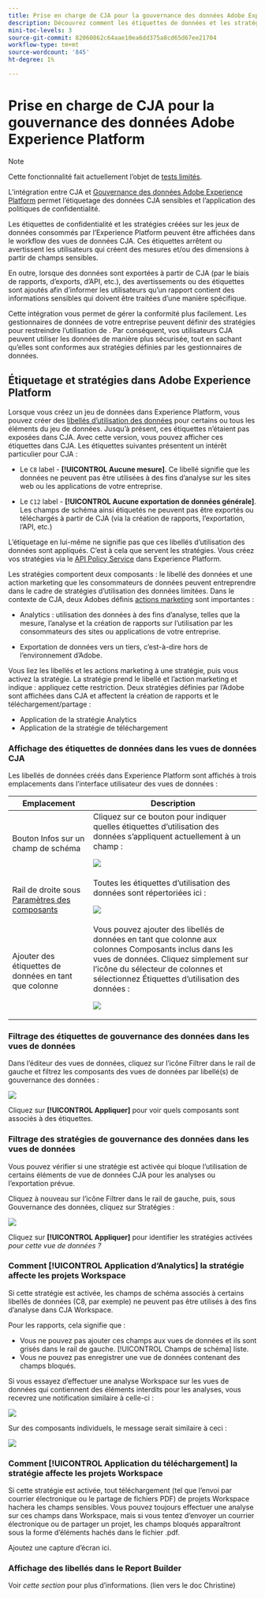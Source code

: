 ```yaml
---
title: Prise en charge de CJA pour la gouvernance des données Adobe Experience Platform
description: Découvrez comment les étiquettes de données et les stratégies définies dans AEP affectent la création de rapports dans CJA.
mini-toc-levels: 3
source-git-commit: 82060862c64aae10ea6dd375a8cd65d67ee21704
workflow-type: tm+mt
source-wordcount: '845'
ht-degree: 1%

---
```



# Prise en charge de CJA pour la gouvernance des données Adobe Experience Platform

>[!NOTE]
>
>Cette fonctionnalité fait actuellement l’objet de [tests limités](/help/release-notes/releases.md).

L’intégration entre CJA et [Gouvernance des données Adobe Experience Platform](https://experienceleague.adobe.com/docs/experience-platform/data-governance/home.html?lang=en) permet l’étiquetage des données CJA sensibles et l’application des politiques de confidentialité.

Les étiquettes de confidentialité et les stratégies créées sur les jeux de données consommés par l’Experience Platform peuvent être affichées dans le workflow des vues de données CJA. Ces étiquettes arrêtent ou avertissent les utilisateurs qui créent des mesures et/ou des dimensions à partir de champs sensibles.

En outre, lorsque des données sont exportées à partir de CJA (par le biais de rapports, d’exports, d’API, etc.), des avertissements ou des étiquettes sont ajoutés afin d’informer les utilisateurs qu’un rapport contient des informations sensibles qui doivent être traitées d’une manière spécifique.

Cette intégration vous permet de gérer la conformité plus facilement. Les gestionnaires de données de votre entreprise peuvent définir des stratégies pour restreindre l’utilisation de . Par conséquent, vos utilisateurs CJA peuvent utiliser les données de manière plus sécurisée, tout en sachant qu’elles sont conformes aux stratégies définies par les gestionnaires de données.

## Étiquetage et stratégies dans Adobe Experience Platform

Lorsque vous créez un jeu de données dans Experience Platform, vous pouvez créer des [libellés d’utilisation des données](https://experienceleague.adobe.com/docs/experience-platform/data-governance/labels/reference.html?lang=en) pour certains ou tous les éléments du jeu de données. Jusqu’à présent, ces étiquettes n’étaient pas exposées dans CJA. Avec cette version, vous pouvez afficher ces étiquettes dans CJA. Les étiquettes suivantes présentent un intérêt particulier pour CJA :

* Le `C8` label - **[!UICONTROL Aucune mesure]**. Ce libellé signifie que les données ne peuvent pas être utilisées à des fins d’analyse sur les sites web ou les applications de votre entreprise.

* Le `C12` label - **[!UICONTROL Aucune exportation de données générale]**. Les champs de schéma ainsi étiquetés ne peuvent pas être exportés ou téléchargés à partir de CJA (via la création de rapports, l’exportation, l’API, etc.)

L’étiquetage en lui-même ne signifie pas que ces libellés d’utilisation des données sont appliqués. C’est à cela que servent les stratégies. Vous créez vos stratégies via le [API Policy Service](https://experienceleague.adobe.com/docs/experience-platform/data-governance/api/overview.html?lang=en) dans Experience Platform.

Les stratégies comportent deux composants : le libellé des données et une action marketing que les consommateurs de données peuvent entreprendre dans le cadre de stratégies d’utilisation des données limitées. Dans le contexte de CJA, deux Adobes définis [actions marketing](https://experienceleague.adobe.com/docs/experience-platform/data-governance/policies/overview.html?lang=en#appendix) sont importantes :

* Analytics : utilisation des données à des fins d’analyse, telles que la mesure, l’analyse et la création de rapports sur l’utilisation par les consommateurs des sites ou applications de votre entreprise.

* Exportation de données vers un tiers, c’est-à-dire hors de l’environnement d’Adobe.

Vous liez les libellés et les actions marketing à une stratégie, puis vous activez la stratégie. La stratégie prend le libellé et l’action marketing et indique : appliquez cette restriction. Deux stratégies définies par l’Adobe sont affichées dans CJA et affectent la création de rapports et le téléchargement/partage :

* Application de la stratégie Analytics
* Application de la stratégie de téléchargement


### Affichage des étiquettes de données dans les vues de données CJA

Les libellés de données créés dans Experience Platform sont affichés à trois emplacements dans l’interface utilisateur des vues de données :

| Emplacement | Description |
| --- | --- |
| Bouton Infos sur un champ de schéma | Cliquez sur ce bouton pour indiquer quelles étiquettes d’utilisation des données s’appliquent actuellement à un champ :<p>![](assets/data-label-left.png) |
| Rail de droite sous [Paramètres des composants](/help/data-views/component-settings/overview.md) | Toutes les étiquettes d’utilisation des données sont répertoriées ici :<p>![](assets/data-label-right.png) |
| Ajouter des étiquettes de données en tant que colonne | Vous pouvez ajouter des libellés de données en tant que colonne aux colonnes Composants inclus dans les vues de données. Cliquez simplement sur l’icône du sélecteur de colonnes et sélectionnez Étiquettes d’utilisation des données :<p>![](assets/data-label-column.png) |

### Filtrage des étiquettes de gouvernance des données dans les vues de données

Dans l’éditeur des vues de données, cliquez sur l’icône Filtrer dans le rail de gauche et filtrez les composants des vues de données par libellé(s) de gouvernance des données :

![](assets/filter-labels.png)

Cliquez sur **[!UICONTROL Appliquer]** pour voir quels composants sont associés à des étiquettes.

### Filtrage des stratégies de gouvernance des données dans les vues de données

Vous pouvez vérifier si une stratégie est activée qui bloque l’utilisation de certains éléments de vue de données CJA pour les analyses ou l’exportation prévue.

Cliquez à nouveau sur l’icône Filtrer dans le rail de gauche, puis, sous Gouvernance des données, cliquez sur Stratégies :

![](assets/filter-policies.png)

Cliquez sur **[!UICONTROL Appliquer]** pour identifier les stratégies activées _pour cette vue de données ?_

### Comment [!UICONTROL Application d’Analytics] la stratégie affecte les projets Workspace

Si cette stratégie est activée, les champs de schéma associés à certains libellés de données (C8, par exemple) ne peuvent pas être utilisés à des fins d’analyse dans CJA Workspace.

Pour les rapports, cela signifie que :

* Vous ne pouvez pas ajouter ces champs aux vues de données et ils sont grisés dans le rail de gauche. [!UICONTROL Champs de schéma] liste.
* Vous ne pouvez pas enregistrer une vue de données contenant des champs bloqués.

Si vous essayez d’effectuer une analyse Workspace sur les vues de données qui contiennent des éléments interdits pour les analyses, vous recevrez une notification similaire à celle-ci :

![](assets/policy-enforce.png)

Sur des composants individuels, le message serait similaire à ceci :

![](assets/policy-enforce2.png)

### Comment [!UICONTROL Application du téléchargement] la stratégie affecte les projets Workspace

Si cette stratégie est activée, tout téléchargement (tel que l’envoi par courrier électronique ou le partage de fichiers PDF) de projets Workspace hachera les champs sensibles. Vous pouvez toujours effectuer une analyse sur ces champs dans Workspace, mais si vous tentez d’envoyer un courrier électronique ou de partager un projet, les champs bloqués apparaîtront sous la forme d’éléments hachés dans le fichier .pdf.

Ajoutez une capture d’écran ici.

### Affichage des libellés dans le Report Builder

Voir _cette section_ pour plus d’informations. (lien vers le doc Christine)
